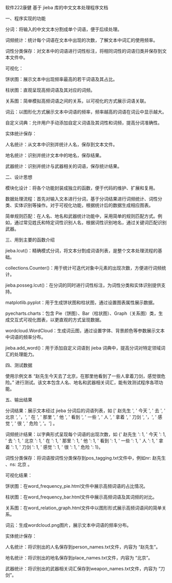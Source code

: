 软件222康健
基于 jieba 库的中文文本处理程序文档

一、程序实现的功能

分词：将输入的中文文本分割成单个词语，便于后续处理。

词频统计：统计每个词语在文本中出现的次数，了解文本中词汇的使用频率。

词性分类保存：对文本中的词语进行词性标注，将相同词性的词语归类并保存到文本文件中。

可视化：

饼状图：展示文本中出现频率最高的若干词语及其占比。

柱状图：直观呈现高频词语及其对应的词频。

关系图：简单模拟高频词语之间的关系，以可视化的方式展示词语关联。

词云：以图形化方式展示文本中词语的频率，频率越高的词语在词云中显示越大。

自定义词典：允许用户手动添加自定义词语及其词性和词频，提高分词准确性。

实体统计保存：

人名统计：从文本中识别并统计人名，保存到文本文件。

地名统计：识别并统计文本中的地名，保存结果。

武器统计：识别并统计与武器相关的词语，保存统计结果。

二、设计思想

模块化设计：将各个功能封装成独立的函数，便于代码的维护、扩展和复用。

数据处理流程：首先对输入文本进行分词，基于分词结果进行词频统计、词性分类、实体识别等操作。对于可视化功能，根据统计后的数据生成相应图表。

简单规则匹配：在人名、地名和武器统计功能中，采用简单的规则匹配方式。例如，通过常见姓氏和特定词性识别人名，根据词性识别地名，通过关键词匹配识别武器。

三、用到主要的函数介绍

jieba.lcut()：精确模式分词，将文本分割成词语列表，是整个文本处理流程的基础。

collections.Counter()：用于统计可迭代对象中元素的出现次数，方便进行词频统计。

jieba.posseg.lcut()：在分词的同时进行词性标注，为词性分类和实体识别提供支持。

matplotlib.pyplot：用于生成饼状图和柱状图，通过设置图表属性展示数据。

pyecharts.charts：包含 Pie（饼图）、Bar（柱状图）、Graph（关系图）类，生成交互式可视化图表，以更直观的方式呈现数据。

wordcloud.WordCloud：生成词云图，通过设置字体、背景颜色等参数展示文本中词语的频率分布。

jieba.add_word()：用于添加自定义词语到 jieba 词典中，提高分词对特定领域词汇的处理能力。

四、测试数据

使用示例文本 “赵先生今天去了北京，在那里他看到了一些人拿着刀剑，感觉很危险。” 进行测试。该文本包含人名、地名和武器相关词汇，能有效测试程序各项功能。

五、输出结果

分词结果：展示文本经过 jieba 分词后的词语列表，如 [' 赵先生 ', ' 今天 ', ' 去 ', ' 北京 ', '，', ' 在 ', ' 那里 ', ' 他 ', ' 看到 ', ' 一些 ', ' 人 ', ' 拿着 ', ' 刀剑 ', '，', ' 感觉 ', ' 很 ', ' 危险 ', '。'] 。

词频统计结果：以字典形式呈现每个词语的出现次数，如 {' 赵先生 ': 1, ' 今天 ': 1, ' 去 ': 1, ' 北京 ': 1, ' 在 ': 1, ' 那里 ': 1, ' 他 ': 1, ' 看到 ': 1, ' 一些 ': 1, ' 人 ': 1, ' 拿着 ': 1, ' 刀剑 ': 1, ' 感觉 ': 1, ' 很 ': 1, ' 危险 ': 1}。

词性分类保存：将词语按词性分类保存到pos_tagging.txt文件中，例如nr: 赵先生 、ns: 北京 。

可视化结果：

饼状图：在word_frequency_pie.html文件中展示高频词语的占比情况。

柱状图：在word_frequency_bar.html文件中展示高频词语及其词频的对比。

关系图：在word_relation_graph.html文件中以图形形式展示高频词语间的简单关系。

词云：生成wordcloud.png图片，展示文本中词语的频率分布。

实体统计保存：

人名统计：将识别出的人名保存到person_names.txt文件，内容为 “赵先生”。

地名统计：将识别出的地名保存到place_names.txt文件，内容为 “北京”。

武器统计：将识别出的武器相关词汇保存到weapon_names.txt文件，内容为 “刀剑”。
